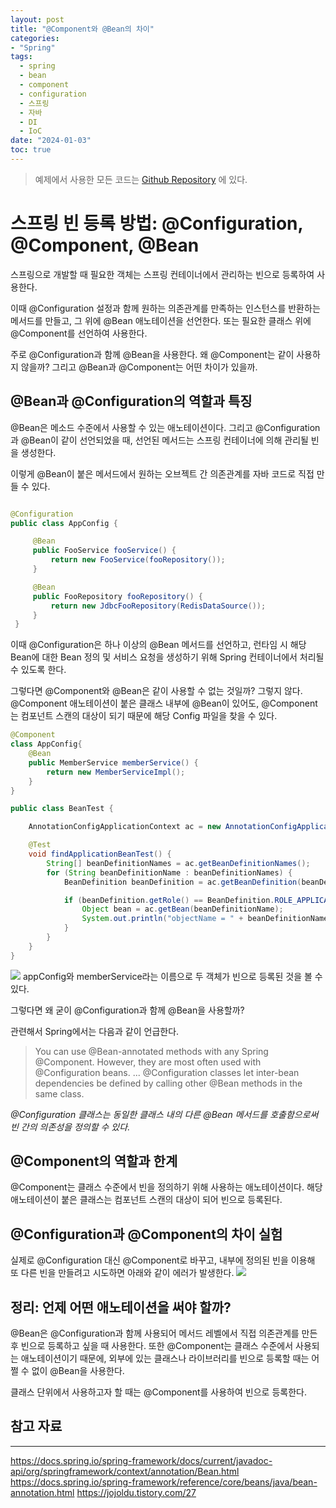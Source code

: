 ```yaml
---
layout: post
title: "@Component와 @Bean의 차이"
categories:
- "Spring"
tags:
  - spring
  - bean
  - component
  - configuration
  - 스프링
  - 자바
  - DI
  - IoC
date: "2024-01-03"
toc: true 
---
```

> 예제에서 사용한 모든 코드는 [Github Repository](https://github.com/kmss6905/blog/tree/main/ioc) 에 있다.

# 스프링 빈 등록 방법: @Configuration, @Component, @Bean

스프링으로 개발할 때 필요한 객체는 스프링 컨테이너에서 관리하는 빈으로 등록하여 사용한다.

이때 @Configuration 설정과 함께 원하는 의존관계를 만족하는 인스턴스를 반환하는 메서드를 만들고, 그 위에 @Bean 애노테이션을 선언한다. 또는 필요한 클래스 위에 @Component를 선언하여 사용한다.

주로 @Configuration과 함께 @Bean을 사용한다. 왜 @Component는 같이 사용하지 않을까? 그리고 @Bean과 @Component는 어떤 차이가 있을까.

## @Bean과 @Configuration의 역할과 특징

@Bean은 메소드 수준에서 사용할 수 있는 애노테이션이다. 그리고 @Configuration과 @Bean이 같이 선언되었을 때, 선언된 메서드는 스프링 컨테이너에 의해 관리될 빈을 생성한다.

이렇게 @Bean이 붙은 메서드에서 원하는 오브젝트 간 의존관계를 자바 코드로 직접 만들 수 있다.
```java

@Configuration
public class AppConfig {

     @Bean
     public FooService fooService() {
         return new FooService(fooRepository());
     }

     @Bean
     public FooRepository fooRepository() {
         return new JdbcFooRepository(RedisDataSource());
     }
 }

```
이때 @Configuration은 하나 이상의 @Bean 메서드를 선언하고, 런타임 시 해당 Bean에 대한 Bean 정의 및 서비스 요청을 생성하기 위해 Spring 컨테이너에서 처리될 수 있도록 한다.

그렇다면 @Component와 @Bean은 같이 사용할 수 없는 것일까? 그렇지 않다. 
@Component 애노테이션이 붙은 클래스 내부에 @Bean이 있어도, @Component는 컴포넌트 스캔의 대상이 되기 때문에 해당 Config 파일을 찾을 수 있다.  

```java
@Component
class AppConfig{
	@Bean
    public MemberService memberService() {
        return new MemberServiceImpl();
    }
}

```

```java
public class BeanTest {

    AnnotationConfigApplicationContext ac = new AnnotationConfigApplicationContext(AppConfig.class);

    @Test
    void findApplicationBeanTest() {
        String[] beanDefinitionNames = ac.getBeanDefinitionNames();
        for (String beanDefinitionName : beanDefinitionNames) {
            BeanDefinition beanDefinition = ac.getBeanDefinition(beanDefinitionName);

            if (beanDefinition.getRole() == BeanDefinition.ROLE_APPLICATION) {
                Object bean = ac.getBean(beanDefinitionName);
                System.out.println("objectName = " + beanDefinitionName + ", object = " + bean);
            }
        }
    }
}
```

![](https://velog.velcdn.com/images/kmss6905/post/523ff162-ba76-44ed-8931-cd5f8669f9b5/image.png)
appConfig와 memberService라는 이름으로 두 객체가 빈으로 등록된 것을 볼 수 있다.

그렇다면 왜 굳이 @Configuration과 함께 @Bean을 사용할까?

관련해서 Spring에서는 다음과 같이 언급한다.

> You can use @Bean-annotated methods with any Spring @Component. However, they are most often used with @Configuration beans.
...
@Configuration classes let inter-bean dependencies be defined by calling other @Bean methods in the same class.

_@Configuration 클래스는 동일한 클래스 내의 다른 @Bean 메서드를 호출함으로써 빈 간의 의존성을 정의할 수 있다._

## @Component의 역할과 한계

@Component는 클래스 수준에서 빈을 정의하기 위해 사용하는 애노테이션이다.
해당 애노테이션이 붙은 클래스는 컴포넌트 스캔의 대상이 되어 빈으로 등록된다.

## @Configuration과 @Component의 차이 실험

실제로 @Configuration 대신 @Component로 바꾸고, 내부에 정의된 빈을 이용해 또 다른 빈을 만들려고 시도하면 아래와 같이 에러가 발생한다.
![](https://velog.velcdn.com/images/kmss6905/post/302fb9db-ea8d-4f5f-b69e-3e8e86fda03a/image.png)

## 정리: 언제 어떤 애노테이션을 써야 할까?

@Bean은 @Configuration과 함께 사용되어 메서드 레벨에서 직접 의존관계를 만든 후 빈으로 등록하고 싶을 때 사용한다.
또한 @Component는 클래스 수준에서 사용되는 애노테이션이기 때문에, 외부에 있는 클래스나 라이브러리를 빈으로 등록할 때는 어쩔 수 없이 @Bean을 사용한다.

클래스 단위에서 사용하고자 할 때는 @Component를 사용하여 빈으로 등록한다.

## 참고 자료
--- 
https://docs.spring.io/spring-framework/docs/current/javadoc-api/org/springframework/context/annotation/Bean.html
https://docs.spring.io/spring-framework/reference/core/beans/java/bean-annotation.html
https://jojoldu.tistory.com/27

